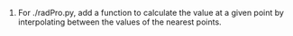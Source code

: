 1. For ./radPro.py, add a function to calculate the value at a given point by interpolating between the values of the nearest points.
